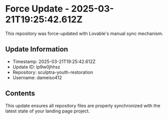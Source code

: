 
# Force Update - 2025-03-21T19:25:42.612Z

This repository was force-updated with Lovable's manual sync mechanism.

## Update Information
- Timestamp: 2025-03-21T19:25:42.612Z
- Update ID: lp9w0jhhsz
- Repository: sculptra-youth-restoration
- Username: dameiso412

## Contents
This update ensures all repository files are properly synchronized with the latest state of your landing page project.
